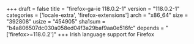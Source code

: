 +++
draft = false
title = "firefox-ga-ie 118.0.2-1"
version = "118.0.2-1"
categories = ['locale-extra', 'firefox-extensions']
arch = "x86_64"
size = "392808"
usize = "454905"
sha1sum = "b4a806507dc030a058ed04f3a29baf9aa0e516fc"
depends = "['firefox>=118.0.2']"
+++
Irish language support for Firefox